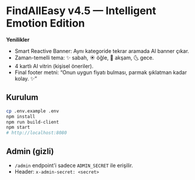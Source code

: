 # FindAllEasy v4.5 — Intelligent Emotion Edition

**Yenilikler**
- Smart Reactive Banner: Aynı kategoride tekrar aramada AI banner çıkar.
- Zaman-temelli tema: ✨ sabah, ☀️ öğle, 🌙 akşam, 🌜 gece.
- 4 kartlı AI vitrin (kişisel öneriler).
- Final footer metni: “Onun uygun fiyatı bulması, parmak şıklatman kadar kolay. ✨”

## Kurulum
```bash
cp .env.example .env
npm install
npm run build-client
npm start
# http://localhost:8080
```

## Admin (gizli)
- `/admin` endpoint'i sadece `ADMIN_SECRET` ile erişilir.
- Header: `x-admin-secret: <secret>`
